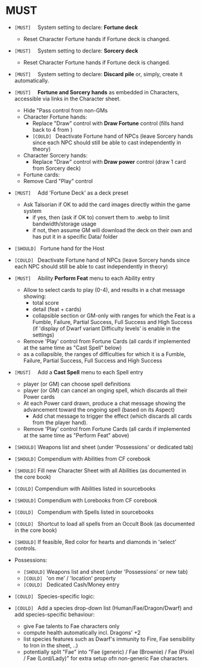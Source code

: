 # MUST
+ `[MUST]  ` System setting to declare: **Fortune deck**
  + Reset Character Fortune hands if Fortune deck is changed.
+ `[MUST]  ` System setting to declare: **Sorcery deck**
  + Reset Character Fortune hands if Fortune deck is changed.
+ `[MUST]  ` System setting to declare: **Discard pile** or, simply, create it automatically.
+ `[MUST]  ` **Fortune and Sorcery hands** as embedded in Characters, accessible via links in the Character sheet.
  + Hide "Pass control from non-GMs
  + Character Fortune hands:
    + Replace "Draw" control with **Draw Fortune** control (fills hand back to 4 from )
    + `[COULD] ` Deactivate Fortune hand of NPCs (leave Sorcery hands since each NPC should still be able to cast independently in theory)
  + Character Sorcery hands:
    + Replace "Draw" control with **Draw power** control (draw 1 card from Sorcery deck)
  + Fortune cards:
  + Remove Card "Play" control

+ `[MUST]  ` Add  'Fortune Deck' as a deck preset
    + Ask Talsorian if OK to add the card images directly within the game system
        + if yes, then (ask if OK to) convert them to .webp to limit bandwidth/storage usage
        + if not, then assume GM will download the deck on their own and has put it in a specific Data/ folder

+ `[SHOULD] ` Fortune hand for the Host

+ `[COULD] ` Deactivate Fortune hand of NPCs (leave Sorcery hands since each NPC should still be able to cast independently in theory)

+ `[MUST]  ` Ability **Perform Feat** menu to each Ability entry
  + Allow to select cards to play (0-4), and results in a chat message showing:
    + total score
    + detail (feat + cards)
    + collapsible section or GM-only with ranges for which the Feat is a Fumble, Failure, Partial Success, Full Success and High Success (if 'display of Dwarf variant Difficulty levels' is enable in the settings)
  + Remove 'Play' control from Fortune Cards (all cards if implemented at the same time as "Cast Spell" below)
  + as a collapsible, the ranges of difficulties for which it is a Fumble, Failure, Partial Success, Full Success and High Success

+ `[MUST]  ` Add a **Cast Spell** menu to each Spell entry
  + player (or GM) can choose spell definitions
  + player (or GM) can cancel an onging spell, which discards all their Power cards
  + At each Power card drawn, produce a chat message showing the advancement toward the ongoing spell (based on its Aspect)
    + Add chat message to trigger the effect (which discards all cards from the player hand).
  + Remove 'Play' control from Fortune Cards (all cards if implemented at the same time as "Perform Feat" above)

+ `[SHOULD]` Weapons list and sheet (under 'Possessions' or dedicated tab)

+ `[SHOULD]` Compendium with Abilities from CF corebook
+ `[SHOULD]` Fill new Character Sheet with all Abilities (as documented in the core book)
+ `[COULD]` Compendium with Abilities listed in sourcebooks

+ `[SHOULD]` Compendium with Lorebooks from CF corebook
+ `[COULD] ` Compendium with Spells listed in sourcebooks
+ `[COULD] ` Shortcut to load all spells from an Occult Book (as documented in the core book)

+ `[SHOULD]` If feasible, Red color for hearts and diamonds in 'select' controls.

+ Possessions:
  + `[SHOULD]` Weapons list and sheet (under 'Possessions' or new tab)
  + `[COULD] ` 'on me' / 'location' property
  + `[COULD] ` Dedicated Cash/Money entry

+ `[COULD] ` Species-specific logic:
+ `[COULD] ` Add a species drop-down list (Human/Fae/Dragon/Dwarf) and add species-specific behaviour:
  + give Fae talents to Fae characters only
  + compute health automatically incl. Dragons' +2
  + list species features such as Dwarf's immunity to Fire, Fae sensibility to Iron in the sheet, ..)
  + potentially split "Fae" into "Fae (generic) / Fae (Brownie) / Fae (Pixie) / Fae (Lord/Lady)" for extra setup ofn non-generic Fae characters.
